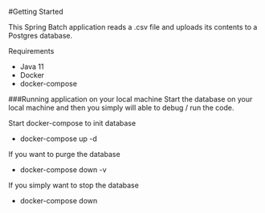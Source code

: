 #Getting Started

This Spring Batch application reads a .csv file and uploads its contents to a Postgres database.

Requirements 
* Java 11 
* Docker 
* docker-compose

###Running application on your local machine Start the database on your local machine and then you simply will able to debug / run the code.

Start docker-compose to init database
* docker-compose up -d
  
If you want to purge the database
* docker-compose down -v

If you simply want to stop the database
* docker-compose down